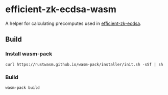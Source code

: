 # efficient-zk-ecdsa-wasm

A helper for calculating precomputes used in [efficient-zk-ecdsa](https://github.com/personaelabs/efficient-zk-ecdsa).

## Build
### Install wasm-pack
```
curl https://rustwasm.github.io/wasm-pack/installer/init.sh -sSf | sh
```
### Build
```
wasm-pack build
```